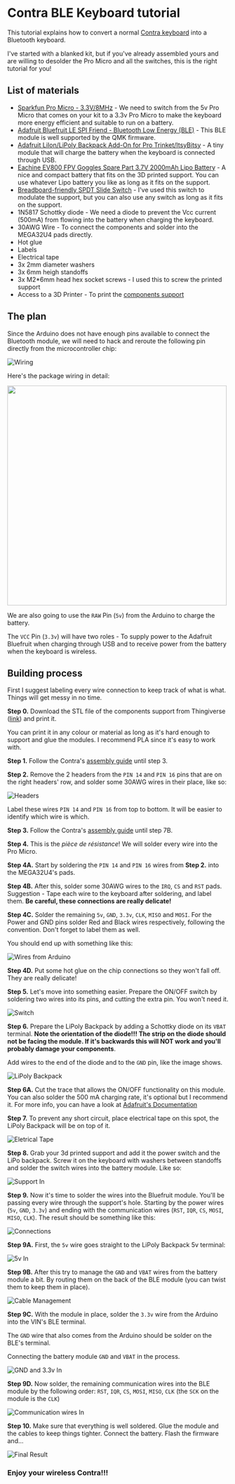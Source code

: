 # Contra BLE Keyboard tutorial 

This tutorial explains how to convert a normal [Contra keyboard](https://cartel.ltd/projects/contra/) into a Bluetooth keyboard. 

I've started with a blanked kit, but if you've already assembled yours and are willing to desolder the Pro Micro and all the switches, this is the right tutorial for you!

## List of materials 

- [Sparkfun Pro Micro - 3.3V/8MHz](https://www.sparkfun.com/products/12587) - We need to switch from the 5v Pro Micro that comes on your kit to a 3.3v Pro Micro to make the keyboard more energy efficient and suitable to run on a battery.
- [Adafruit Bluefruit LE SPI Friend - Bluetooth Low Energy (BLE)](https://www.adafruit.com/product/2633) - This BLE module is well supported by the QMK firmware.
- [Adafruit LiIon/LiPoly Backpack Add-On for Pro Trinket/ItsyBitsy](https://www.adafruit.com/product/2124) - A tiny module that will charge the battery when the keyboard is connected through USB.
- [Eachine EV800 FPV Goggles Spare Part 3.7V 2000mAh Lipo Battery](https://www.banggood.com/Eachine-EV800-FPV-Goggles-Spare-Part-3_7V-2000mAh-Lipo-Battery-p-1072727.html) - A nice and compact battery that fits on the 3D printed support. You can use whatever Lipo battery you like as long as it fits on the support.
- [Breadboard-friendly SPDT Slide Switch](https://www.adafruit.com/product/805) - I've used this switch to modulate the support, but you can also use any switch as long as it fits on the support.
- 1N5817 Schottky diode - We need a diode to prevent the Vcc current (500mA) from flowing into the battery when charging the keyboard.
- 30AWG Wire - To connect the components and solder into the MEGA32U4 pads directly.
- Hot glue 
- Labels 
- Electrical tape 
- 3x 2mm diameter washers 
- 3x 6mm heigh standoffs 
- 3x M2*6mm head hex socket screws - I used this to screw the printed support 
- Access to a 3D Printer - To print the [components support](https://www.thingiverse.com/thing:3516520)

## The plan 

Since the Arduino does not have enough pins available to connect the Bluetooth module, we will need to hack and reroute the following pin directly from the microcontroller chip:

![Wiring](images/wires.png)

Here's the package wiring in detail:

<img src="images/package.png" width="500">

We are also going to use the `RAW` Pin (`5v`) from the Arduino to charge the battery. 

The `VCC` Pin (`3.3v`) will have two roles - To supply power to the Adafruit Bluefruit when charging through USB and to receive power from the battery when the keyboard is wireless.

## Building process

First I suggest labeling every wire connection to keep track of what is what. Things will get messy in no time. 

**Step 0.**
Download the STL file of the components support from Thingiverse ([link](https://www.thingiverse.com/thing:3516520)) and print it.

You can print it in any colour or material as long as it's hard enough to support and glue the modules. I recommend PLA since it's easy to work with.

**Step 1.**
Follow the Contra's [assembly guide](https://cartel.ltd/projects/contra/#assembly) until step 3.

**Step 2.**
Remove the 2 headers from the `PIN 14` and `PIN 16` pins that are on the right headers' row, and solder some 30AWG wires in their place, like so: 

![Headers](images/headers.png) 

Label these wires `PIN 14` and `PIN 16` from top to bottom. It will be easier to identify which wire is which.

**Step 3.**
Follow the Contra's [assembly guide](https://cartel.ltd/projects/contra/#assembly) until step 7B.

**Step 4.**
This is the *pièce de résistance*! We will solder every wire into the Pro Micro.

**Step 4A.** 
Start by soldering the `PIN 14` and `PIN 16` wires from **Step 2.** into the MEGA32U4's pads.

**Step 4B.** 
After this, solder some 30AWG wires to the `IRQ`, `CS` and `RST` pads. Suggestion - Tape each wire to the keyboard after soldering, and label them. **Be careful, these connections are really delicate!**

**Step 4C.** 
Solder the remaining `5v`, `GND`, `3.3v`, `CLK`, `MISO` and `MOSI`. For the Power and GND pins solder Red and Black wires respectively, following the convention. Don't forget to label them as well.

You should end up with something like this:

![Wires from Arduino](images/wires-from-arduino.png) 

**Step 4D.** 
Put some hot glue on the chip connections so they won't fall off. They are really delicate!

**Step 5.** 
Let's move into something easier. Prepare the ON/OFF switch by soldering two wires into its pins, and cutting the extra pin. You won't need it.

![Switch](images/switch.png) 

**Step 6.** 
Prepare the LiPoly Backpack by adding a Schottky diode on its `VBAT` terminal. **Note the orientation of the diode!!! The strip on the diode should not be facing the module. If it's backwards this will NOT work and you'll probably damage your components**. 

Add wires to the end of the diode and to the `GND` pin, like the image shows.   

![LiPoly Backpack](images/backpack.png) 

**Step 6A.** 
Cut the trace that allows the ON/OFF functionality on this module. You can also solder the 500 mA charging rate, it's optional but I recommend it. For more info, you can have a look at [Adafruit's Documentation](https://learn.adafruit.com/adafruit-pro-trinket-lipoly-slash-liion-backpack/pinouts)

**Step 7.** 
To prevent any short circuit, place electrical tape on this spot, the LiPoly Backpack will be on top of it.

![Eletrical Tape](images/electrical-tape.png)

**Step 8.** 
Grab your 3d printed support and add it the power switch and the LiPo backpack. Screw it on the keyboard with washers between standoffs and solder the switch wires into the battery module. Like so:

![Support In](images/screw-support.png)

**Step 9.**
Now it's time to solder the wires into the Bluefruit module. You'll be passing every wire through the support's hole. Starting by the power wires (`5v`, `GND`, `3.3v`) and ending with the communication wires (`RST`, `IQR`, `CS`, `MOSI`, `MISO`, `CLK`). The result should be something like this:

![Connections](images/connections.png)

**Step 9A.**
First, the `5v` wire goes straight to the LiPoly Backpack 5v terminal:

![5v In](images/5v.png)

**Step 9B.**
After this try to manage the `GND` and `VBAT` wires from the battery module a bit. By routing them on the back of the BLE module (you can twist them to keep them in place).

![Cable Management](images/cable-management.png)

**Step 9C.**
With the module in place, solder the `3.3v` wire from the Arduino into the VIN's BLE terminal.

The `GND` wire that also comes from the Arduino should be solder on the BLE's terminal. 

Connecting the battery module `GND` and `VBAT` in the process.

![GND and 3.3v In](images/power-wires.png)

**Step 9D.**
Now solder, the remaining communication wires into the BLE module by the following order: `RST`, `IQR`, `CS`, `MOSI`, `MISO`, `CLK` (the `SCK` on the module is the `CLK`)

![Communication wires In](images/communication-wires.png)

**Step 10.**
Make sure that everything is well soldered. Glue the module and the cables to keep things tighter. Connect the battery. 
Flash the firmware and...

![Final Result](images/final-result.png)

<h3>Enjoy your wireless Contra!!!</h3>
